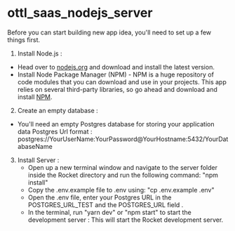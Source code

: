 # ottl_saas_nodejs_server

Before you can start building new app idea, you'll need to set up a few things first. 

1. Install Node.js : 
- Head over to [nodejs.org](nodejs.org) and download and install the latest version.
- Install Node Package Manager (NPM) - NPM is a huge repository of code modules that you can download and use in your projects. This app relies on several third-party libraries, so go ahead and download and install [NPM](https://www.npmjs.com/get-npm).
2. Create an empty database :
- You'll need an empty Postgres database for storing your application data 
Postgres Url format : postgres://YourUserName:YourPassword@YourHostname:5432/YourDatabaseName

3. Install Server :
	- Open up a new terminal window and navigate to the server folder inside the Rocket directory and run the following command: "npm install"
	- Copy the .env.example file to .env using: "cp .env.example .env"
	- Open the .env file, enter your Postgres URL in the POSTGRES_URL_TEST and the POSTGRES_URL field .
	- In the terminal, run "yarn dev" or "npm start" to start the development server : This will start the Rocket development server.
